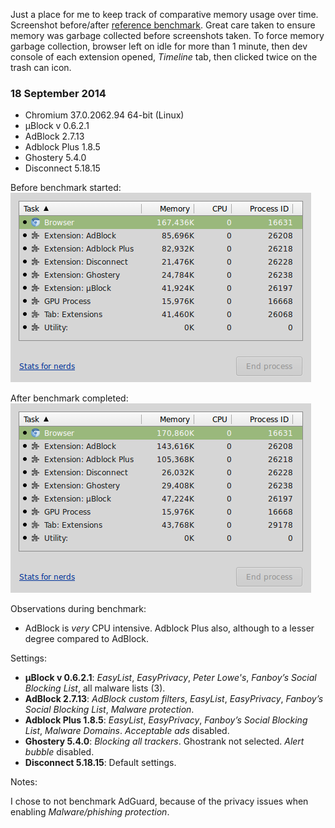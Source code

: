 Just a place for me to keep track of comparative memory usage over time. Screenshot before/after [reference benchmark](https://github.com/gorhill/uBlock/wiki/Reference-benchmark). Great care taken to ensure memory was garbage collected before screenshots taken. To force memory garbage collection, browser left on idle for more than 1 minute, then dev console of each extension opened, _Timeline_ tab, then clicked twice on the trash can icon.

### 18 September 2014

- Chromium 37.0.2062.94 64-bit (Linux)
- µBlock v 0.6.2.1
- AdBlock 2.7.13
- Adblock Plus 1.8.5
- Ghostery 5.4.0
- Disconnect 5.18.15

Before benchmark started:<br>
![before](https://raw.githubusercontent.com/gorhill/uBlock/master/doc/benchmarks/mem-usage-20140918-before.png)

After benchmark completed:<br>
![after](https://raw.githubusercontent.com/gorhill/uBlock/master/doc/benchmarks/mem-usage-20140918-after.png)

Observations during benchmark:
- AdBlock is *very* CPU intensive. Adblock Plus also, although to a lesser degree compared to AdBlock.

Settings:
- **µBlock v 0.6.2.1**: _EasyList_, _EasyPrivacy_, _Peter Lowe's_, _Fanboy’s Social Blocking List‎_, all malware lists (3).
- **AdBlock 2.7.13**: _AdBlock custom filters_, _EasyList_, _EasyPrivacy_, _Fanboy’s Social Blocking List‎_, _Malware protection_.
- **Adblock Plus 1.8.5**: _EasyList_, _EasyPrivacy_, _Fanboy’s Social Blocking List‎_, _Malware Domains_. _Acceptable ads_ disabled.
- **Ghostery 5.4.0**: _Blocking all trackers_. Ghostrank not selected. _Alert bubble_ disabled.
- **Disconnect 5.18.15**: Default settings.

Notes:

I chose to not benchmark AdGuard, because of the privacy issues when enabling _Malware/phishing protection_.